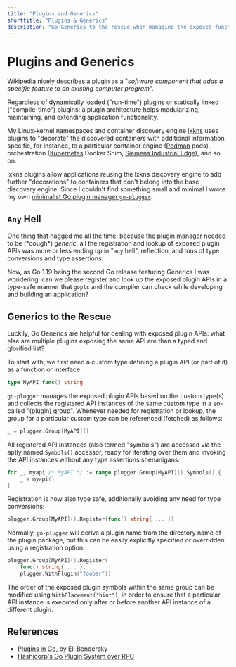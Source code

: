 ```yaml
---
title: "Plugins and Generics"
shorttitle: "Plugins & Generics"
description: "Go Generics to the rescue when managing the exposed functions and interfaces of plugins."
---
```


# Plugins and Generics

Wikipedia nicely [describes a
plugin](https://en.wikipedia.org/wiki/Plug-in_(computing)) as a "_software
component that adds a specific feature to an existing computer program_".

Regardless of dynamically loaded ("run-time") plugins or statically linked
("compile-time") plugins: a plugin architecture helps modularizing, maintaining,
and extending application functionality.

My Linux-kernel namespaces and container discovery engine
[lxkns](https://github.com/thediveo/lxkns) uses plugins to "decorate" the
discovered containers with additional information specific, for instance, to a
particular container engine ([Podman](https://podman.io) pods), orchestration
([Kubernetes](https://kubernetes.io/) Docker Shim, [Siemens Industrial
Edge](https://github.com/industrial-edge)), and so on.

lxkns plugins allow applications reusing the lxkns discovery engine to add
further "decorations" to containers that don't belong into the base discovery
engine. Since I couldn't find something small and minimal I wrote my own
[minimalist Go plugin manager
`go-plugger`](https://github.com/thediveo/go-plugger).

## `Any` Hell

One thing that nagged me all the time: because the plugin manager needed to be
(\*cough\*) _generic_, all the registration and lookup of exposed plugin APIs
was more or less ending up in "`any` hell", reflection, and tons of type
conversions and type assertions.

Now, as Go 1.19 being the second Go release featuring Generics I was wondering:
can we please register and look up the exposed plugin APIs in a type-safe manner
that `gopls` and the compiler can check while developing and building an
application?

## Generics to the Rescue

Luckily, Go Generics are helpful for dealing with exposed plugin APIs: what else
are multiple plugins exposing the same API are than a typed and glorified list?

To start with, we first need a custom type defining a plugin API (or part of it)
as a function or interface:

```go
type MyAPI func() string
```

`go-plugger` manages the exposed plugin APIs based on the custom type(s) and
collects the registered API instances of the same custom type in a so-called
"(plugin) group". Whenever needed for registration or lookup, the group for a
particular custom type can be referenced (fetched) as follows:

```go
_ = plugger.Group[MyAPI]()
```

All registered API instances (also termed "symbols") are accessed via the aptly
named `Symbols()` accessor, ready for iterating over them and invoking the API
instances without any type assertions shenanigans:

```go
for _, myapi /* MyAPI */ := range plugger.Group[MyAPI]().Symbols() {
    _ = myapi()
}
```

Registration is now also type safe, additionally avoiding any need for type
conversions:

```go
plugger.Group[MyAPI]().Register(func() string{ ... })
```

Normally, `go-plugger` will derive a plugin name from the directory name of the
plugin package, but this can be easily explicitly specified or overridden using
a registration option:

```go
plugger.Group[MyAPI]().Register(
    func() string{ ... }, 
    plugger.WithPlugin("foobar"))
```

The order of the exposed plugin symbols within the same group can be modified
using `WithPlacement("hint")`, in order to ensure that a particular API instance
is executed only after or before another API instance of a different plugin.

## References

- [Plugins in Go](https://eli.thegreenplace.net/2021/plugins-in-go/), by Eli Bendersky
- [Hashicorp's Go Plugin System over RPC](https://github.com/hashicorp/go-plugin)
